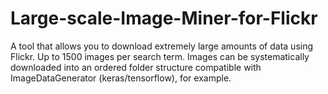 # Large-scale-Image-Miner-for-Flickr
A tool that allows you to download extremely large amounts of data using Flickr. Up to 1500 images per search term. Images can be systematically downloaded into an ordered folder structure compatible with ImageDataGenerator (keras/tensorflow), for example.
